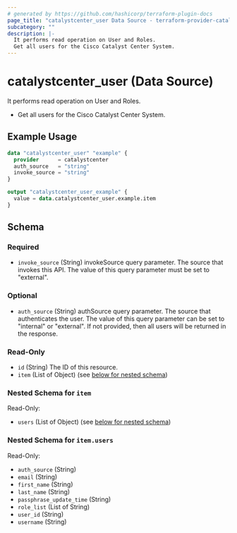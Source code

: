 ```yaml
---
# generated by https://github.com/hashicorp/terraform-plugin-docs
page_title: "catalystcenter_user Data Source - terraform-provider-catalystcenter"
subcategory: ""
description: |-
  It performs read operation on User and Roles.
  Get all users for the Cisco Catalyst Center System.
---
```


# catalystcenter_user (Data Source)

It performs read operation on User and Roles.

- Get all users for the Cisco Catalyst Center System.

## Example Usage

```terraform
data "catalystcenter_user" "example" {
  provider      = catalystcenter
  auth_source   = "string"
  invoke_source = "string"
}

output "catalystcenter_user_example" {
  value = data.catalystcenter_user.example.item
}
```

<!-- schema generated by tfplugindocs -->
## Schema

### Required

- `invoke_source` (String) invokeSource query parameter. The source that invokes this API. The value of this query parameter must be set to "external".

### Optional

- `auth_source` (String) authSource query parameter. The source that authenticates the user. The value of this query parameter can be set to "internal" or "external". If not provided, then all users will be returned in the response.

### Read-Only

- `id` (String) The ID of this resource.
- `item` (List of Object) (see [below for nested schema](#nestedatt--item))

<a id="nestedatt--item"></a>
### Nested Schema for `item`

Read-Only:

- `users` (List of Object) (see [below for nested schema](#nestedobjatt--item--users))

<a id="nestedobjatt--item--users"></a>
### Nested Schema for `item.users`

Read-Only:

- `auth_source` (String)
- `email` (String)
- `first_name` (String)
- `last_name` (String)
- `passphrase_update_time` (String)
- `role_list` (List of String)
- `user_id` (String)
- `username` (String)
